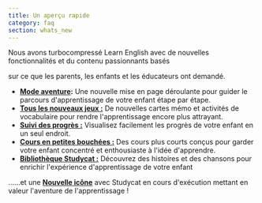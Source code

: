 ```yaml
---
title: Un aperçu rapide
category: faq
section: whats_new
---
```

Nous avons turbocompressé Learn English avec de nouvelles fonctionnalités et du contenu passionnants basés

sur ce que les parents, les enfants et les éducateurs ont demandé.

* **[Mode aventure](https://help.Studycat.com/hc/en-us/articles/40395054430233):** Une nouvelle mise en page déroulante pour guider le parcours d'apprentissage de votre enfant étape par étape.
* [**Tous les nouveaux jeux :**](https://help.Studycat.com/hc/en-us/articles/40396868059161) De nouvelles cartes mémo et activités de vocabulaire pour rendre l'apprentissage encore plus attrayant.
* [**Suivi des progrès :**](https://help.Studycat.com/hc/en-us/articles/40392093954585) Visualisez facilement les progrès de votre enfant en un seul endroit.
* [**Cours en petites bouchées :**](https://help.Studycat.com/hc/en-us/articles/40395054430233) Des cours plus courts conçus pour garder votre enfant concentré et enthousiaste à l'idée d'apprendre.
* [**Bibliothèque Studycat :**](https://help.Studycat.com/hc/en-us/articles/40392018677401) Découvrez des histoires et des chansons pour enrichir l'expérience d'apprentissage de votre enfant

......et une [**Nouvelle icône**](https://help.Studycat.com/hc/en-us/articles/40378210072217) avec Studycat en cours d'exécution mettant en valeur l'aventure de l'apprentissage !